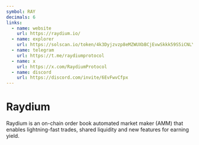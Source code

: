 ```yaml
---
symbol: RAY
decimals: 6
links:
  - name: website
    url: https://raydium.io/
  - name: explorer
    url: https://solscan.io/token/4k3Dyjzvzp8eMZWUXbBCjEvwSkkk59S5iCNLY3QrkX6R
  - name: telegram
    url: https://t.me/raydiumprotocol
  - name: x
    url: https://x.com/RaydiumProtocol
  - name: discord
    url: https://discord.com/invite/6EvFwvCfpx
---
```


# Raydium

Raydium is an on-chain order book automated market maker (AMM) that enables lightning-fast trades, shared liquidity and new features for earning yield.
